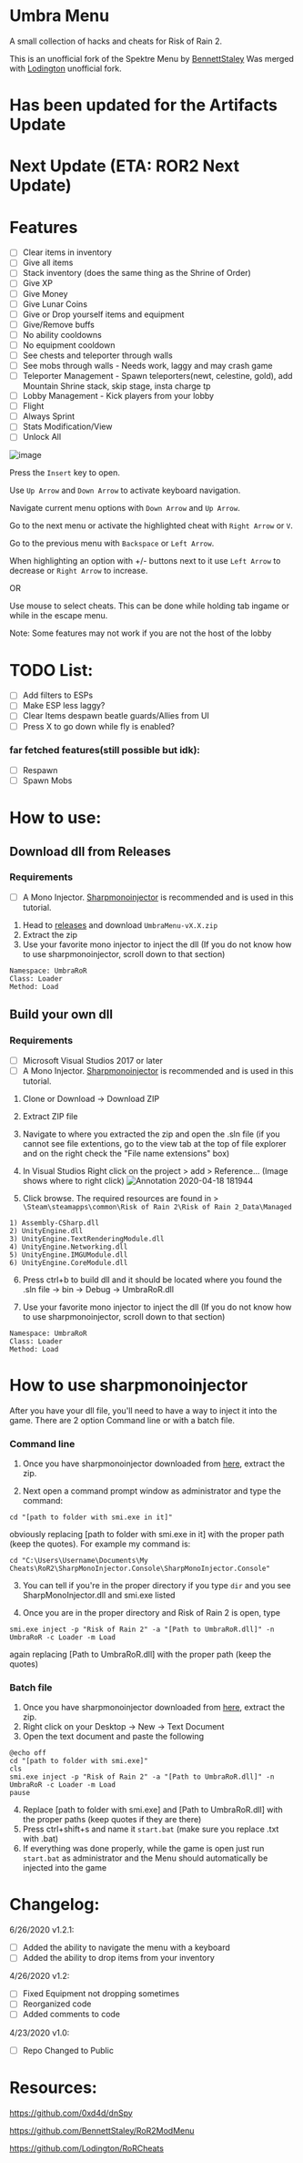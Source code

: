 # Umbra Menu
A small collection of hacks and cheats for Risk of Rain 2.

This is an unofficial fork of the Spektre Menu by [BennettStaley](https://github.com/BennettStaley/)
Was merged with [Lodington](https://github.com/Lodington/) unofficial fork.

# Has been updated for the Artifacts Update
# Next Update (ETA: ROR2 Next Update)
# Features

- [ ] Clear items in inventory
- [ ] Give all items
- [ ] Stack inventory (does the same thing as the Shrine of Order)
- [ ] Give XP
- [ ] Give Money
- [ ] Give Lunar Coins
- [ ] Give or Drop yourself items and equipment
- [ ] Give/Remove buffs
- [ ] No ability cooldowns
- [ ] No equipment cooldown
- [ ] See chests and teleporter through walls
- [ ] See mobs through walls - Needs work, laggy and may crash game
- [ ] Teleporter Management - Spawn teleporters(newt, celestine, gold), add Mountain Shrine stack, skip stage, insta charge tp
- [ ] Lobby Management - Kick players from your lobby
- [ ] Flight
- [ ] Always Sprint
- [ ] Stats Modification/View
- [ ] Unlock All

![image](https://user-images.githubusercontent.com/12210881/85503584-03c3e080-b5b8-11ea-8c56-539bff7ece66.png)

Press the `Insert` key to open.

Use `Up Arrow` and `Down Arrow` to activate keyboard navigation.

Navigate current menu options with `Down Arrow` and `Up Arrow`.

Go to the next menu or activate the highlighted cheat with `Right Arrow` or `V`.

Go to the previous menu with `Backspace` or `Left Arrow`.

When highlighting an option with +/- buttons next to it use `Left Arrow` to decrease or `Right Arrow` to increase.

OR

Use mouse to select cheats. This can be done while holding tab ingame or while in the escape menu.

Note: Some features may not work if you are not the host of the lobby

# TODO List:
- [ ] Add filters to ESPs
- [ ] Make ESP less laggy?
- [ ] Clear Items despawn beatle guards/Allies from UI
- [ ] Press X to go down while fly is enabled?

### far fetched features(still possible but idk):
- [ ] Respawn
- [ ] Spawn Mobs

# How to use:
## Download dll from Releases
### Requirements
- [ ] A Mono Injector. [Sharpmonoinjector](https://github.com/warbler/SharpMonoInjector) is recommended and is used in this tutorial.

1. Head to [releases](https://github.com/Acher0ns/Umbra-Mod-Menu/releases) and download `UmbraMenu-vX.X.zip`
2. Extract the zip
3. Use your favorite mono injector to inject the dll (If you do not know how to use sharpmonoinjector, scroll down to that section)
```
Namespace: UmbraRoR
Class: Loader
Method: Load
```

## Build your own dll
### Requirements
- [ ] Microsoft Visual Studios 2017 or later
- [ ] A Mono Injector. [Sharpmonoinjector](https://github.com/warbler/SharpMonoInjector) is recommended and is used in this tutorial.

1. Clone or Download -> Download ZIP 
2. Extract ZIP file
3. Navigate to where you extracted the zip and open the .sln file (if you cannot see file extentions, go to the view tab at the top of file explorer and on the right check the "File name extensions" box)
4. In  Visual Studios Right click on the project > add > Reference... (Image shows where to right click)
![Annotation 2020-04-18 181944](https://user-images.githubusercontent.com/12210881/79672593-8471f500-81a1-11ea-9863-b60943be5108.png)
 

5. Click browse. The required resources are found in > `\Steam\steamapps\common\Risk of Rain 2\Risk of Rain 2_Data\Managed`
```
1) Assembly-CSharp.dll
2) UnityEngine.dll
3) UnityEngine.TextRenderingModule.dll
4) UnityEngine.Networking.dll
5) UnityEngine.IMGUModule.dll
6) UnityEngine.CoreModule.dll
```
6. Press ctrl+b to build dll and it should be located where you found the .sln file -> bin -> Debug -> UmbraRoR.dll

7. Use your favorite mono injector to inject the dll (If you do not know how to use sharpmonoinjector, scroll down to that section)
```
Namespace: UmbraRoR
Class: Loader
Method: Load
```
# How to use sharpmonoinjector
After you have your dll file, you'll need to have a way to inject it into the game. There are 2 option Command line or with a batch file.
### Command line
1. Once you have sharpmonoinjector downloaded from [here](https://github.com/warbler/SharpMonoInjector/releases/download/v2.2/SharpMonoInjector.Console.zip), extract the zip.

2. Next open a command prompt window as administrator and type the command:

`cd "[path to folder with smi.exe in it]"` 

obviously replacing [path to folder with smi.exe in it] with the proper path (keep the quotes). For example my command is:

`cd "C:\Users\Username\Documents\My Cheats\RoR2\SharpMonoInjector.Console\SharpMonoInjector.Console"`

3. You can tell if you're in the proper directory if you type `dir` and you see SharpMonoInjector.dll and smi.exe listed

4. Once you are in the proper directory and Risk of Rain 2 is open, type 

`smi.exe inject -p "Risk of Rain 2" -a "[Path to UmbraRoR.dll]" -n UmbraRoR -c Loader -m Load` 

again replacing [Path to UmbraRoR.dll] with the proper path (keep the quotes)

### Batch file
1. Once you have sharpmonoinjector downloaded from [here](https://github.com/warbler/SharpMonoInjector/releases/download/v2.2/SharpMonoInjector.Console.zip), extract the zip.
2. Right click on your Desktop -> New -> Text Document
3. Open the text document and paste the following
```
@echo off
cd "[path to folder with smi.exe]"
cls
smi.exe inject -p "Risk of Rain 2" -a "[Path to UmbraRoR.dll]" -n UmbraRoR -c Loader -m Load
pause
```
4. Replace [path to folder with smi.exe] and [Path to UmbraRoR.dll] with the proper paths (keep quotes if they are there)
5. Press ctrl+shift+s and name it `start.bat` (make sure you replace .txt with .bat)
6. If everything was done properly, while the game is open just run `start.bat` as administrator and the Menu should automatically be injected into the game

# Changelog:
6/26/2020 v1.2.1:
 - [ ] Added the ability to navigate the menu with a keyboard
 - [ ] Added the ability to drop items from your inventory
 
4/26/2020 v1.2:
 - [ ] Fixed Equipment not dropping sometimes
 - [ ] Reorganized code
 - [ ] Added comments to code

4/23/2020 v1.0:
 - [ ] Repo Changed to Public
# Resources:
https://github.com/0xd4d/dnSpy

https://github.com/BennettStaley/RoR2ModMenu

https://github.com/Lodington/RoRCheats
